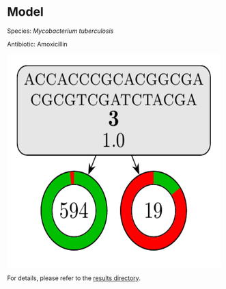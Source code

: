 
# Model

Species: *Mycobacterium tuberculosis*

Antibiotic: Amoxicillin

<img src="./model.png" width=500 height=500 />

For details, please refer to the [results directory](../../../../../results/cart_b/mycobacterium%20tuberculosis/amoxicillin/repeat_6/).

